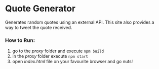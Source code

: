 # Quote Generator

Generates random quotes using an external API. This site also provides a way to tweet the quote received.

### How to Run:

1. go to the *proxy* folder and execute `npm build`
2. in the *proxy* folder execute `npm start`
3. open *index.html* file on your favourite browser and go nuts!
